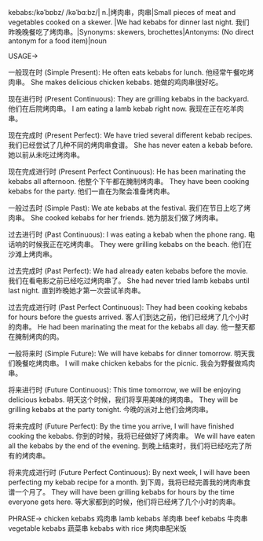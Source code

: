 kebabs:/kəˈbɒbz/ /kəˈbɑːbz/| n.|烤肉串，肉串|Small pieces of meat and vegetables cooked on a skewer.  |We had kebabs for dinner last night. 我们昨晚晚餐吃了烤肉串。|Synonyms: skewers, brochettes|Antonyms: (No direct antonym for a food item)|noun

USAGE->

一般现在时 (Simple Present):
He often eats kebabs for lunch.  他经常午餐吃烤肉串。
She makes delicious chicken kebabs. 她做的鸡肉串很好吃。

现在进行时 (Present Continuous):
They are grilling kebabs in the backyard. 他们在后院烤肉串。
I am eating a lamb kebab right now. 我现在正在吃羊肉串。

现在完成时 (Present Perfect):
We have tried several different kebab recipes. 我们已经尝试了几种不同的烤肉串食谱。
She has never eaten a kebab before. 她以前从未吃过烤肉串。

现在完成进行时 (Present Perfect Continuous):
He has been marinating the kebabs all afternoon. 他整个下午都在腌制烤肉串。
They have been cooking kebabs for the party. 他们一直在为聚会准备烤肉串。

一般过去时 (Simple Past):
We ate kebabs at the festival. 我们在节日上吃了烤肉串。
She cooked kebabs for her friends. 她为朋友们做了烤肉串。

过去进行时 (Past Continuous):
I was eating a kebab when the phone rang.  电话响的时候我正在吃烤肉串。
They were grilling kebabs on the beach. 他们在沙滩上烤肉串。

过去完成时 (Past Perfect):
We had already eaten kebabs before the movie. 我们在看电影之前已经吃过烤肉串了。
She had never tried lamb kebabs until last night. 直到昨晚她才第一次尝试羊肉串。

过去完成进行时 (Past Perfect Continuous):
They had been cooking kebabs for hours before the guests arrived.  客人们到达之前，他们已经烤了几个小时的肉串。
He had been marinating the meat for the kebabs all day. 他一整天都在腌制烤肉的肉。


一般将来时 (Simple Future):
We will have kebabs for dinner tomorrow. 明天我们晚餐吃烤肉串。
I will make chicken kebabs for the picnic. 我会为野餐做鸡肉串。

将来进行时 (Future Continuous):
This time tomorrow, we will be enjoying delicious kebabs. 明天这个时候，我们将享用美味的烤肉串。
They will be grilling kebabs at the party tonight. 今晚的派对上他们会烤肉串。

将来完成时 (Future Perfect):
By the time you arrive, I will have finished cooking the kebabs. 你到的时候，我将已经做好了烤肉串。
We will have eaten all the kebabs by the end of the evening.  到晚上结束时，我们将已经吃完了所有的烤肉串。

将来完成进行时 (Future Perfect Continuous):
By next week, I will have been perfecting my kebab recipe for a month. 到下周，我将已经完善我的烤肉串食谱一个月了。
They will have been grilling kebabs for hours by the time everyone gets here. 等大家都到的时候，他们将已经烤了几个小时的肉串。


PHRASE->
chicken kebabs 鸡肉串
lamb kebabs 羊肉串
beef kebabs 牛肉串
vegetable kebabs 蔬菜串
kebabs with rice 烤肉串配米饭
